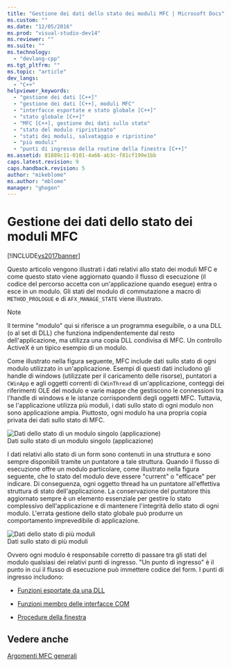 ```yaml
---
title: "Gestione dei dati dello stato dei moduli MFC | Microsoft Docs"
ms.custom: ""
ms.date: "12/05/2016"
ms.prod: "visual-studio-dev14"
ms.reviewer: ""
ms.suite: ""
ms.technology: 
  - "devlang-cpp"
ms.tgt_pltfrm: ""
ms.topic: "article"
dev_langs: 
  - "C++"
helpviewer_keywords: 
  - "gestione dei dati [C++]"
  - "gestione dei dati [C++], moduli MFC"
  - "interfacce esportate e stato globale [C++]"
  - "stato globale [C++]"
  - "MFC [C++], gestione dei dati sullo stato"
  - "stato del modulo ripristinato"
  - "stati dei moduli, salvataggio e ripristino"
  - "più moduli"
  - "punti di ingresso della routine della finestra [C++]"
ms.assetid: 81889c11-0101-4a66-ab3c-f81cf199e1bb
caps.latest.revision: 9
caps.handback.revision: 5
author: "mikeblome"
ms.author: "mblome"
manager: "ghogen"
---
```

# Gestione dei dati dello stato dei moduli MFC
[!INCLUDE[vs2017banner](../assembler/inline/includes/vs2017banner.md)]

Questo articolo vengono illustrati i dati relativi allo stato dei moduli MFC e come questo stato viene aggiornato quando il flusso di esecuzione \(il codice del percorso accetta con un'applicazione quando esegue\) entra o esce in un modulo.  Gli stati del modulo di commutazione a macro di `METHOD_PROLOGUE` e di `AFX_MANAGE_STATE` viene illustrato.  
  
> [!NOTE]
>  Il termine "modulo" qui si riferisce a un programma eseguibile, o a una DLL \(o al set di DLL\) che funziona indipendentemente dal resto dell'applicazione, ma utilizza una copia DLL condivisa di MFC.  Un controllo ActiveX è un tipico esempio di un modulo.  
  
 Come illustrato nella figura seguente, MFC include dati sullo stato di ogni modulo utilizzato in un'applicazione.  Esempi di questi dati includono gli handle di windows \(utilizzate per il caricamento delle risorse\), puntatori a `CWinApp` e agli oggetti correnti di `CWinThread` di un'applicazione, conteggi dei riferimenti OLE del modulo e varie mappe che gestiscono le connessioni tra l'handle di windows e le istanze corrispondenti degli oggetti MFC.  Tuttavia, se l'applicazione utilizza più moduli, i dati sullo stato di ogni modulo non sono applicazione ampia.  Piuttosto, ogni modulo ha una propria copia privata dei dati sullo stato di MFC.  
  
 ![Dati dello stato di un modulo singolo &#40;applicazione&#41;](../mfc/media/vc387n1.png "vc387N1")  
Dati sullo stato di un modulo singolo \(applicazione\)  
  
 I dati relativi allo stato di un form sono contenuti in una struttura e sono sempre disponibili tramite un puntatore a tale struttura.  Quando il flusso di esecuzione offre un modulo particolare, come illustrato nella figura seguente, che lo stato del modulo deve essere "current" o "efficace" per indicare.  Di conseguenza, ogni oggetto thread ha un puntatore all'effettiva struttura di stato dell'applicazione.  La conservazione del puntatore this aggiornato sempre è un elemento essenziale per gestire lo stato complessivo dell'applicazione e di mantenere l'integrità dello stato di ogni modulo.  L'errata gestione dello stato globale può produrre un comportamento imprevedibile di applicazione.  
  
 ![Dati dello stato di più moduli](../mfc/media/vc387n2.png "vc387N2")  
Dati sullo stato di più moduli  
  
 Ovvero ogni modulo è responsabile corretto di passare tra gli stati del modulo qualsiasi dei relativi punti di ingresso.  "Un punto di ingresso" è il punto in cui il flusso di esecuzione può immettere codice del form.  I punti di ingresso includono:  
  
-   [Funzioni esportate da una DLL](../mfc/exported-dll-function-entry-points.md)  
  
-   [Funzioni membro delle interfacce COM](../mfc/com-interface-entry-points.md)  
  
-   [Procedure della finestra](../mfc/window-procedure-entry-points.md)  
  
## Vedere anche  
 [Argomenti MFC generali](../mfc/general-mfc-topics.md)